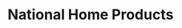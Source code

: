 ---
title: "National Home Products"
url: /springfield/national-home-products/
shop: doityourself
---